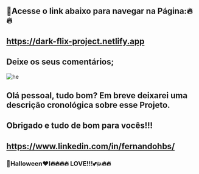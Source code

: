 ## 🎃Acesse o link abaixo para navegar na Página:🔥🔥
##  https://dark-flix-project.netlify.app
## Deixe os seus comentários;


![he](https://user-images.githubusercontent.com/96156026/153735419-8cea82a4-8c00-4ef7-ab4c-b2321bf74958.jpg)

## Olá pessoal, tudo bom? Em breve deixarei uma descrição cronológica sobre esse Projeto.
## Obrigado e tudo de bom para vocês!!!
## https://www.linkedin.com/in/fernandohbs/

### 🎃Halloween❤I🔥🔥🔥🔥 LOVE!!!💕💥🔥🔥 ###


